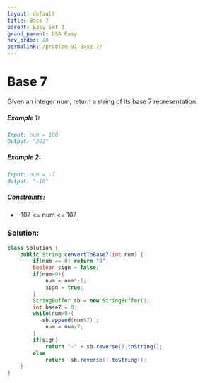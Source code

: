 ```yaml
---
layout: default
title: Base 7
parent: Easy Set 3
grand_parent: DSA Easy
nav_order: 28
permalink: /problem-91-Base-7/
---
```

# Base 7

Given an integer num, return a string of its base 7 representation.

##### Example 1:
```markdown
Input: num = 100
Output: "202"
```
##### Example 2:
```markdown
Input: num = -7
Output: "-10"
```
##### Constraints:
* -107 <= num <= 107

### Solution:
```java
class Solution {
    public String convertToBase7(int num) {
        if(num == 0) return "0";
        boolean sign = false;
        if(num<0){
            num = num*-1;
            sign = true;
        }
        StringBuffer sb = new StringBuffer();
        int base7 = 0;
        while(num>0){
           sb.append(num%7) ;
            num = num/7;
        }
        if(sign)
            return "-" + sb.reverse().toString();
        else
            return  sb.reverse().toString();
    }
}
```